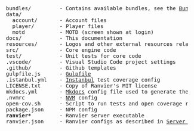 
<pre>
  bundles/         - Contains available bundles, see the <a href="/extending/bundles/">Bundles</a> section
  data/
    account/       - Account files
    player/        - Player files
    motd           - MOTD (screen shown at login)
  docs/            - This documentation
  resources/       - Logos and other external resources related to the Ranvier project but not the MUD itself
  src/             - Core engine code
  test/            - Unit tests for core code
  .vscode/         - Visual Studio Code project settings
  .github/         - Github templates
  gulpfile.js      - <a href="http://gulpjs.com/">Gulpfile</a>
  .istanbul.yml    - <a href="https://istanbul.js.org/">Instanbul</a> test coverage config
  LICENSE.txt      - Copy of Ranvier's MIT license
  mkdocs.yml       - <a href="http://www.mkdocs.org/">Mkdocs</a> config file used to generate these docs
  .nvmrc           - <a href="https://github.com/creationix/nvm">NVM</a> config
  open-cov.sh      - Script to run tests and open coverage report
  package.json     - NPM config
  <strong>ranvier*</strong>         - Ranvier server executable
  ranvier.json     - Ranvier configs as described in <a href="/server_config/">Server Config</a>
</pre>
